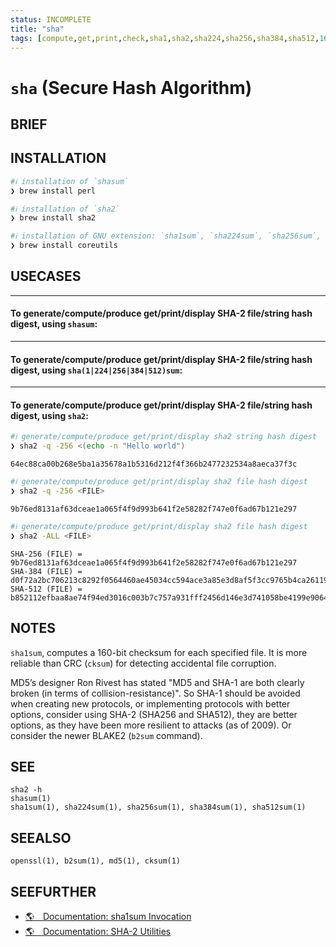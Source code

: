 ```yaml
---
status: INCOMPLETE
title: "sha"
tags: [compute,get,print,check,sha1,sha2,sha224,sha256,sha384,sha512,160,224,256,384,512,bit,message,string,file,digest,checksum]
---
```


# `sha` (Secure Hash Algorithm)

## BRIEF

## INSTALLATION


```bash
#ℹ︎ installation of `shasum`
❯ brew install perl
```


```bash
#ℹ︎ installation of `sha2`
❯ brew install sha2
```


```bash
#ℹ︎ installation of GNU extension: `sha1sum`, `sha224sum`, `sha256sum`, `sha384sum`, `sha512sum`
❯ brew install coreutils
```


## USECASES

----
#### To generate/compute/produce get/print/display SHA-2 file/string hash digest, using `shasum`:

----
#### To generate/compute/produce get/print/display SHA-2 file/string hash digest, using `sha(1|224|256|384|512)sum`:

----
#### To generate/compute/produce get/print/display SHA-2 file/string hash digest, using `sha2`:


```bash
#ℹ︎ generate/compute/produce get/print/display sha2 string hash digest
❯ sha2 -q -256 <(echo -n "Hello world")
```

    64ec88ca00b268e5ba1a35678a1b5316d212f4f366b2477232534a8aeca37f3c


```bash
#ℹ︎ generate/compute/produce get/print/display sha2 file hash digest
❯ sha2 -q -256 <FILE>
```

    9b76ed8131af63dceae1a065f4f9d993b641f2e58282f747e0f6ad67b121e297


```bash
#ℹ︎ generate/compute/produce get/print/display sha2 file hash digest
❯ sha2 -ALL <FILE>
```

    SHA-256 (FILE) = 9b76ed8131af63dceae1a065f4f9d993b641f2e58282f747e0f6ad67b121e297
    SHA-384 (FILE) = d0f72a2bc706213c8292f0564460ae45034cc594ace3a85e3d8af5f3cc9765b4ca26119ec639eb6503052f3eeb96d190
    SHA-512 (FILE) = b852112efbaa8ae74f94ed3016c003b7c757a931fff2456d146e3d741058be4199e9064436784d290e58cd9d51228074954850966c01d83f9a2a238b623f262a


## NOTES

`sha1sum`, computes a 160-bit checksum for each specified file. It is more reliable than CRC (`cksum`) for detecting accidental file corruption.

MD5’s designer Ron Rivest has stated "MD5 and SHA-1 are both clearly broken (in terms of collision-resistance)". So SHA-1 should be avoided when creating new protocols, or implementing protocols with better options, consider using SHA-2 (SHA256 and SHA512), they are better options, as they have been more resilient to attacks (as of 2009). Or consider the newer BLAKE2 (`b2sum` command).

## SEE

    sha2 -h
    shasum(1)
    sha1sum(1), sha224sum(1), sha256sum(1), sha384sum(1), sha512sum(1)

## SEEALSO

    openssl(1), b2sum(1), md5(1), cksum(1)

## SEEFURTHER

- [🌎 Documentation: sha1sum Invocation](https://www.gnu.org/software/coreutils/manual/coreutils.html#sha1sum-invocation)
- [🌎 Documentation: SHA-2 Utilities](https://www.gnu.org/software/coreutils/manual/coreutils.html#sha2-utilities)
